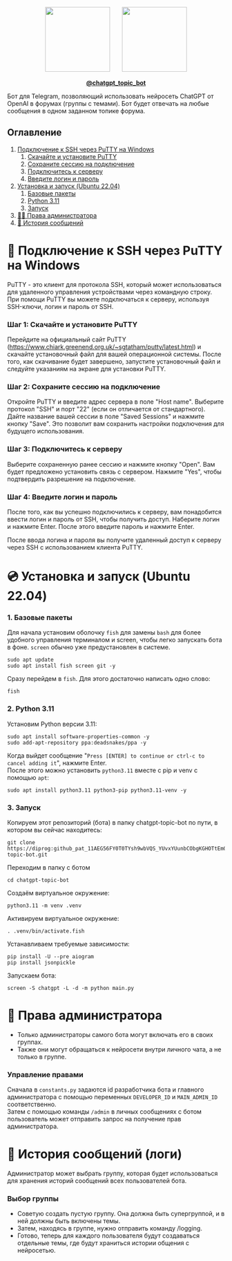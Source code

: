 <p align="center">
  <img src="https://user-images.githubusercontent.com/49933115/139837223-bf23d3a9-4638-4e17-994a-ac8678d5f517.png" width="150">
  &nbsp;&nbsp;&nbsp;&nbsp;&nbsp;
  <img src="https://freelogopng.com/images/all_img/1681039084chatgpt-icon.png" width="150">
</p>
<p align="center">
  <b><a href="https://t.me/chatgpt_topic_bot/">@chatgpt_topic_bot</a></b>
</p>
Бот для Telegram, позволяющий использовать нейросеть ChatGPT от OpenAI в форумах (группы с темами).
Бот будет отвечать на любые сообщения в одном заданном топике форума.

## Оглавление

1. [Подключение к SSH через PuTTY на Windows](#electric_plug-подключение-к-ssh-через-putty-на-windows)
    1. [Скачайте и установите PuTTY](#шаг-1-скачайте-и-установите-putty)
    2. [Сохраните сессию на подключение](#шаг-2-сохраните-сессию-на-подключение)
    3. [Подключитесь к серверу](#шаг-3-подключитесь-к-серверу)
    4. [Введите логин и пароль](#шаг-4-введите-логин-и-пароль)
2. [Установка и запуск (Ubuntu 22.04)](#cd-установка-и-запуск-ubuntu-2204)
    1. [Базовые пакеты](#1-базовые-пакеты)
    2. [Python 3.11](#2-python-311)
    3. [Запуск](#3-запуск)
3. [👮‍♀️ Права администратора](#cop-права-администратора)
4. [💬 История сообщений](#speech_balloon-история-сообщений-логи)
# :electric_plug: Подключение к SSH через PuTTY на Windows

PuTTY - это клиент для протокола SSH, который может использоваться для удаленного управления устройствами через командную строку. При помощи PuTTY вы можете подключаться к серверу, используя SSH-ключи, логин и пароль от SSH.

### Шаг 1: Скачайте и установите PuTTY

Перейдите на официальный сайт PuTTY (https://www.chiark.greenend.org.uk/~sgtatham/putty/latest.html) и скачайте установочный файл для вашей операционной системы. После того, как скачивание будет завершено, запустите установочный файл и следуйте указаниям на экране для установки PuTTY.

### Шаг 2: Сохраните сессию на подключение

Откройте PuTTY и введите адрес сервера в поле "Host name". Выберите протокол "SSH" и порт "22" (если он отличается от стандартного). Дайте название вашей сессии в поле "Saved Sessions" и нажмите кнопку "Save". Это позволит вам сохранить настройки подключения для будущего использования.

### Шаг 3: Подключитесь к серверу

Выберите сохраненную ранее сессию и нажмите кнопку "Open". Вам будет предложено установить связь с сервером. Нажмите "Yes", чтобы подтвердить разрешение на подключение. 

### Шаг 4: Введите логин и пароль

После того, как вы успешно подключились к серверу, вам понадобится ввести логин и пароль от SSH, чтобы получить доступ. Наберите логин и нажмите Enter. После этого введите пароль и нажмите Enter.

После ввода логина и пароля вы получите удаленный доступ к серверу через SSH с использованием клиента PuTTY.

# :cd: Установка и запуск (Ubuntu 22.04)

### 1. Базовые пакеты
Для начала установим оболочку `fish` для замены `bash` для более удобного управления терминалом и screen, чтобы легко запускать бота в фоне.
`screen` обычно уже предустановлен в системе.
```
sudo apt update
sudo apt install fish screen git -y
```
Сразу перейдем в `fish`. Для этого достаточно написать одно слово:
```
fish
```
### 2. Python 3.11
Установим Python версии 3.11:
```
sudo apt install software-properties-common -y
sudo add-apt-repository ppa:deadsnakes/ppa -y
```
Когда выйдет сообщение "`Press [ENTER] to continue or ctrl-c to cancel adding it`", нажмите Enter.</br>
После этого можно установить `python3.11` вместе с pip и venv с помощью `apt`:
```
sudo apt install python3.11 python3-pip python3.11-venv -y
```
### 3. Запуск
Копируем этот репозиторий (бота) в папку chatgpt-topic-bot по пути, в котором вы сейчас находитесь:
```
git clone https://diprog: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@github.com/diprog/chatgpt-topic-bot.git
```
Переходим в папку с ботом
```
cd chatgpt-topic-bot
```
Создаём виртуальное окружение:
```
python3.11 -m venv .venv
```
Активируем виртуальное окружение:
```
. .venv/bin/activate.fish
```
Устанавливаем требуемые зависимости:
```
pip install -U --pre aiogram
pip install jsonpickle
```
Запускаем бота:
```
screen -S chatgpt -L -d -m python main.py
```

# :cop: Права администратора
* Только администраторы самого бота могут включать его в своих группах.
* Также они могут обращаться к нейросети внутри личного чата, а не только в группе.
### Управление правами
Сначала в `constants.py` задаются id разработчика бота и главного администратора с помощью переменных `DEVELOPER_ID` и `MAIN_ADMIN_ID` соответственно.</br>
Затем с помощью команды `/admin` в личных сообщениях с ботом пользователь может отправить запрос на получение прав администратора.

# :speech_balloon: История сообщений (логи)
Администратор может выбрать группу, которая будет использоваться для хранения историй сообщений всех пользователей бота.
### Выбор группы
* Советую создать пустую группу. Она должна быть супергруппой, и в ней должны быть включены темы.
* Затем, находясь в группе, нужно отправить команду /logging.
* Готово, теперь для каждого пользователя будут создаваться отдельные темы, где будут храниться истории общения с нейросетью.
